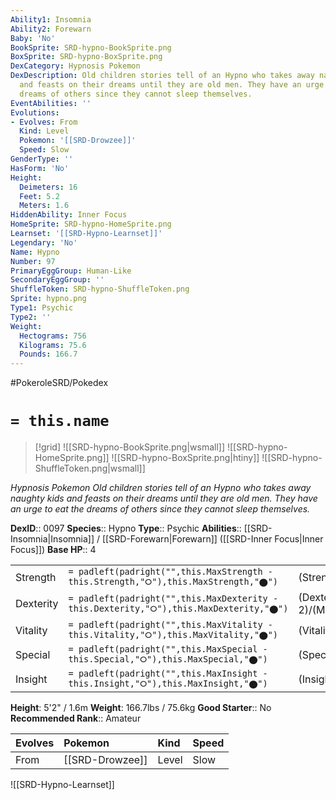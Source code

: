 ```yaml
---
Ability1: Insomnia
Ability2: Forewarn
Baby: 'No'
BookSprite: SRD-hypno-BookSprite.png
BoxSprite: SRD-hypno-BoxSprite.png
DexCategory: Hypnosis Pokemon
DexDescription: Old children stories tell of an Hypno who takes away naughty kids
  and feasts on their dreams until they are old men. They have an urge to eat the
  dreams of others since they cannot sleep themselves.
EventAbilities: ''
Evolutions:
- Evolves: From
  Kind: Level
  Pokemon: '[[SRD-Drowzee]]'
  Speed: Slow
GenderType: ''
HasForm: 'No'
Height:
  Deimeters: 16
  Feet: 5.2
  Meters: 1.6
HiddenAbility: Inner Focus
HomeSprite: SRD-hypno-HomeSprite.png
Learnset: '[[SRD-Hypno-Learnset]]'
Legendary: 'No'
Name: Hypno
Number: 97
PrimaryEggGroup: Human-Like
SecondaryEggGroup: ''
ShuffleToken: SRD-hypno-ShuffleToken.png
Sprite: hypno.png
Type1: Psychic
Type2: ''
Weight:
  Hectograms: 756
  Kilograms: 75.6
  Pounds: 166.7
---
```


#PokeroleSRD/Pokedex

# `= this.name`

> [!grid]
> ![[SRD-hypno-BookSprite.png|wsmall]]
> ![[SRD-hypno-HomeSprite.png]]
> ![[SRD-hypno-BoxSprite.png|htiny]]
> ![[SRD-hypno-ShuffleToken.png|wsmall]]


*Hypnosis Pokemon*
*Old children stories tell of an Hypno who takes away naughty kids and feasts on their dreams until they are old men. They have an urge to eat the dreams of others since they cannot sleep themselves.*

**DexID**:: 0097
**Species**:: Hypno
**Type**:: Psychic
**Abilities**:: [[SRD-Insomnia|Insomnia]] / [[SRD-Forewarn|Forewarn]] ([[SRD-Inner Focus|Inner Focus]])
**Base HP**:: 4

|           |                                                                                        |                                          |
| --------- | -------------------------------------------------------------------------------------- | ---------------------------------------- |
| Strength  | `= padleft(padright("",this.MaxStrength - this.Strength,"⭘"),this.MaxStrength,"⬤")`    | (Strength::2)/(MaxStrength::5)   |
| Dexterity | `= padleft(padright("",this.MaxDexterity - this.Dexterity,"⭘"),this.MaxDexterity,"⬤")` | (Dexterity:: 2)/(MaxDexterity::4) |
| Vitality  | `= padleft(padright("",this.MaxVitality - this.Vitality,"⭘"),this.MaxVitality,"⬤")`    | (Vitality::2)/(MaxVitality::5)   |
| Special   | `= padleft(padright("",this.MaxSpecial - this.Special,"⭘"),this.MaxSpecial,"⬤")`       | (Special::2)/(MaxSpecial::5)     |
| Insight   | `= padleft(padright("",this.MaxInsight - this.Insight,"⭘"),this.MaxInsight,"⬤")`       | (Insight::3)/(MaxInsight::6)     |

**Height**: 5'2" / 1.6m
**Weight**: 166.7lbs / 75.6kg
**Good Starter**:: No
**Recommended Rank**:: Amateur

| Evolves   | Pokemon         | Kind   | Speed   |
|:----------|:----------------|:-------|:--------|
| From      | [[SRD-Drowzee]] | Level  | Slow    |

![[SRD-Hypno-Learnset]]